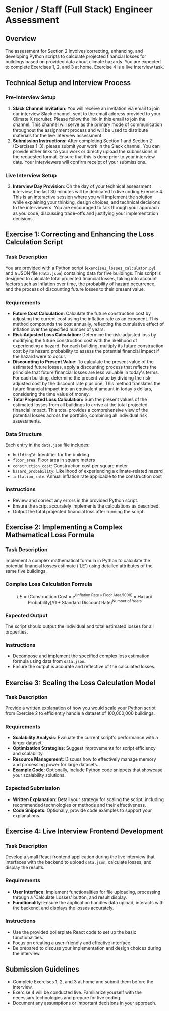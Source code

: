 # Senior / Staff (Full Stack) Engineer Assessment

## Overview
The assessment for Section 2 involves correcting, enhancing, and developing Python scripts to calculate projected financial losses for buildings based on provided data about climate hazards. You are expected to complete Exercises 1, 2, and 3 at home. Exercise 4 is a live interview task.

## Technical Setup and Interview Process

### Pre-Interview Setup
1. **Slack Channel Invitation**: You will receive an invitation via email to join our interview Slack channel, sent to the email address provided to your Climate X recruiter. Please follow the link in this email to join the channel. This channel will serve as the primary mode of communication throughout the assignment process and will be used to distribute materials for the live interview assessment.
2. **Submission Instructions**: After completing Section 1 and Section 2 (Exercises 1-3), please submit your work in the Slack channel. You can provide either links to your work or directly upload the submissions in the requested format. Ensure that this is done prior to your interview date. Your interviewers will confirm receipt of your submissions.

### Live Interview Setup
3. **Interview Day Provision**: On the day of your technical assessment interview, the last 30 minutes will be dedicated to live coding Exercise 4. This is an interactive session where you will implement the solution while explaining your thinking, design choices, and technical decisions to the interviewers. You are encouraged to talk through your approach as you code, discussing trade-offs and justifying your implementation decisions.

## Exercise 1: Correcting and Enhancing the Loss Calculation Script

### Task Description
You are provided with a Python script (`exercise1_losses_calculator.py`) and a JSON file (`data.json`) containing data for five buildings. This script is designed to calculate total projected financial losses, taking into account factors such as inflation over time, the probability of hazard occurrence, and the process of discounting future losses to their present value.

### Requirements
- **Future Cost Calculation:** Calculate the future construction cost by adjusting the current cost using the inflation rate as an exponent. This method compounds the cost annually, reflecting the cumulative effect of inflation over the specified number of years.
- **Risk-Adjusted Loss Calculation:** Determine the risk-adjusted loss by modifying the future construction cost with the likelihood of experiencing a hazard. For each building, multiply its future construction cost by its hazard probability to assess the potential financial impact if the hazard were to occur.
- **Discounting to Present Value:** To calculate the present value of the estimated future losses, apply a discounting process that reflects the principle that future financial losses are less valuable in today's terms. For each building, determine the present value by dividing the risk-adjusted cost by the discount rate plus one. This method translates the future financial impact into an equivalent amount in today's dollars, considering the time value of money.
- **Total Projected Loss Calculation:** Sum the present values of the estimated losses from all buildings to arrive at the total projected financial impact. This total provides a comprehensive view of the potential losses across the portfolio, combining all individual risk assessments.

### Data Structure
Each entry in the `data.json` file includes:
- `buildingId`: Identifier for the building
- `floor_area`: Floor area in square meters
- `construction_cost`: Construction cost per square meter
- `hazard_probability`: Likelihood of experiencing a climate-related hazard
- `inflation_rate`: Annual inflation rate applicable to the construction cost

### Instructions
- Review and correct any errors in the provided Python script.
- Ensure the script accurately implements the calculations as described.
- Output the total projected financial loss after running the script.

## Exercise 2: Implementing a Complex Mathematical Loss Formula

### Task Description
Implement a complex mathematical formula in Python to calculate the potential financial losses estimate ('LE') using detailed attributes of the same five buildings.

### Complex Loss Calculation Formula
$$
LE = \left( \text{Construction Cost} \times e^{(\text{Inflation Rate} \times \text{Floor Area} / 1000)} \times \text{Hazard Probability} \right) / \left(1 + \text{Standard Discount Rate}\right)^{\text{Number of Years}}
$$

### Expected Output
The script should output the individual and total estimated losses for all properties.

### Instructions
- Decompose and implement the specified complex loss estimation formula using data from `data.json`.
- Ensure the output is accurate and reflective of the calculated losses.

## Exercise 3: Scaling the Loss Calculation Model

### Task Description
Provide a written explanation of how you would scale your Python script from Exercise 2 to efficiently handle a dataset of 100,000,000 buildings.

### Requirements
- **Scalability Analysis**: Evaluate the current script's performance with a larger dataset.
- **Optimization Strategies**: Suggest improvements for script efficiency and scalability.
- **Resource Management**: Discuss how to effectively manage memory and processing power for large datasets.
- **Example Code**: Optionally, include Python code snippets that showcase your scalability solutions.

### Expected Submission
- **Written Explanation**: Detail your strategy for scaling the script, including recommended technologies or methods and their effectiveness.
- **Code Snippets**: Optionally, provide code examples to support your explanations.

## Exercise 4: Live Interview Frontend Development

### Task Description
Develop a small React frontend application during the live interview that interfaces with the backend to upload `data.json`, calculate losses, and display the results.

### Requirements
- **User Interface**: Implement functionalities for file uploading, processing through a 'Calculate Losses' button, and result display.
- **Functionality**: Ensure the application handles data upload, interacts with the backend, and displays the losses accurately.

### Instructions
- Use the provided boilerplate React code to set up the basic functionalities.
- Focus on creating a user-friendly and effective interface.
- Be prepared to discuss your implementation and design choices during the interview.

## Submission Guidelines
- Complete Exercises 1, 2, and 3 at home and submit them before the interview.
- Exercise 4 will be conducted live. Familiarize yourself with the necessary technologies and prepare for live coding.
- Document any assumptions or important decisions in your approach.

